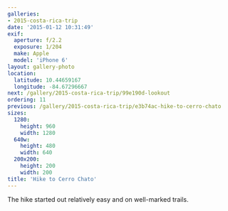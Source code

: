```yaml
---
galleries:
- 2015-costa-rica-trip
date: '2015-01-12 10:31:49'
exif:
  aperture: f/2.2
  exposure: 1/204
  make: Apple
  model: 'iPhone 6'
layout: gallery-photo
location:
  latitude: 10.44659167
  longitude: -84.67296667
next: /gallery/2015-costa-rica-trip/99e190d-lookout
ordering: 11
previous: /gallery/2015-costa-rica-trip/e3b74ac-hike-to-cerro-chato
sizes:
  1280:
    height: 960
    width: 1280
  640w:
    height: 480
    width: 640
  200x200:
    height: 200
    width: 200
title: 'Hike to Cerro Chato'
---
```


The hike started out relatively easy and on well-marked trails.
